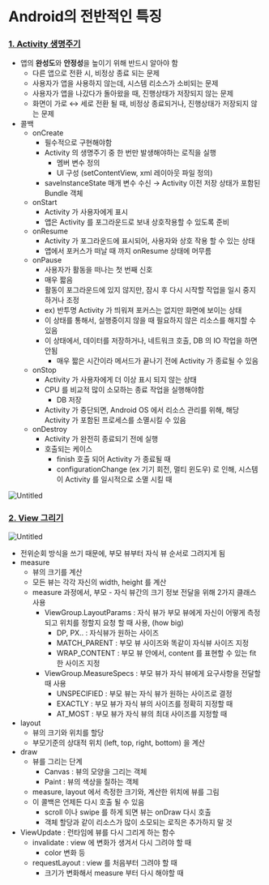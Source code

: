 # Android의 전반적인 특징

### [1. Activity 생명주기](https://developer.android.com/guide/components/activities/activity-lifecycle)
- 앱의 **완성도**와 **안정성**을 높이기 위해 반드시 알아야 함
    - 다른 앱으로 전환 시, 비정상 종료 되는 문제
    - 사용자가 앱을 사용하지 않는데, 시스템 리소스가 소비되는 문제
    - 사용자가 앱을 나갔다가 돌아왔을 때, 진행상태가 저장되지 않는 문제
    - 화면이 가로 ↔ 세로 전환 될 때, 비정상 종료되거나, 진행상태가 저장되지 않는 문제
- 콜백
    - onCreate
        - 필수적으로 구현해야함
        - Activity 의 생명주기 중 한 번만 발생해야하는 로직을 실행
            - 멤버 변수 정의
            - UI 구성 (setContentView, xml 레이아웃 파일 정의)
        - saveInstanceState 매개 변수 수신 → Activity 이전 저장 상태가 포함된 Bundle 객체
    - onStart
        - Activity 가 사용자에게 표시
        - 앱은 Activity 를 포그라운드로 보내 상호작용할 수 있도록 준비
    - onResume
        - Activity 가 포그라운드에 표시되어, 사용자와 상호 작용 할 수 있는 상태
        - 앱에서 포커스가 떠날 때 까지 onResume 상태에 머무름
    - onPause
        - 사용자가 활동을 떠나는 첫 번째 신호
        - 매우 짧음
        - 활동이 포그라운드에 있지 않지만, 잠시 후 다시 시작할 작업을 일시 중지 하거나 조정
        - ex) 반투명 Activity 가 띄워져 포커스는 없지만 화면에 보이는 상태
        - 이 상태를 통해서, 실행중이지 않을 때 필요하지 않은 리소스를 해지할 수 있음
        - 이 상태에서, 데이터를 저장하거나, 네트워크 호출, DB 의 IO 작업을 하면 안됨
            - 매우 짧은 시간이라 메서드가 끝나기 전에 Activity 가 종료될 수 있음
    - onStop
        - Activity 가 사용자에게 더 이상 표시 되지 않는 상태
        - CPU 를 비교적 많이 소모하는 종료 작업을 실행해야함
            - DB 저장
        - Activity 가 중단되면, Android OS 에서 리소스 관리를 위해, 해당 Activity 가 포함된 프로세스를 소멸시킬 수 있음
    - onDestroy
        - Activity 가 완전히 종료되기 전에 실행
        - 호출되는 케이스
            - finish 호출 되어 Activity 가 종료될 때
            - configurationChange (ex 기기 회전, 멀티 윈도우) 로 인해, 시스템이 Activity 를 일시적으로 소멸 시킬 때
        
![Untitled](https://user-images.githubusercontent.com/24618293/204137047-50113f27-3a2d-41c4-9eb9-fd6a8809ecdc.png)


### [2. View 그리기](https://developer.android.com/guide/topics/ui/how-android-draws)

![Untitled](https://user-images.githubusercontent.com/24618293/204136897-70a64a1d-54e5-4fd1-bef5-251492733a80.png)

- 전위순회 방식을 쓰기 때문에, 부모 뷰부터 자식 뷰 순서로 그려지게 됨
- measure
    - 뷰의 크기를 계산
    - 모든 뷰는 각각 자신의 width, height 를 계산
    - measure 과정에서, 부모 - 자식 뷰간의 크기 정보 전달을 위해 2가지 클래스 사용
        - ViewGroup.LayoutParams : 자식 뷰가 부모 뷰에게 자신이 어떻게 측정되고 위치를 정할지 요청 할 때 사용, (how big)
            - DP, PX.. : 자식뷰가 원하는 사이즈
            - MATCH_PARENT : 부모 뷰 사이즈와 똑같이 자식뷰 사이즈 지정
            - WRAP_CONTENT : 부모 뷰 안에서, content 를 표현할 수 있는 fit 한 사이즈 지정
        - ViewGroup.MeasureSpecs : 부모 뷰가 자식 뷰에게 요구사항을 전달할 때 사용
            - UNSPECIFIED : 부모 뷰는 자식 뷰가 원하는 사이즈로 결정
            - EXACTLY : 부모 뷰가 자식 뷰의 사이즈를 정확히 지정할 때
            - AT_MOST : 부모 뷰가 자식 뷰의 최대 사이즈를 지정할 때
- layout
    - 뷰의 크기와 위치를 할당
    - 부모기준의 상대적 위치 (left, top, right, bottom) 을 계산
- draw
    - 뷰를 그리는 단계
        - Canvas : 뷰의 모양을 그리는 객체
        - Paint : 뷰의 색상을 칠하는 객체
    - measure, layout 에서 측정한 크기와, 계산한 위치에 뷰를 그림
    - 이 콜백은 언제든 다시 호출 될 수 있음
        - scroll 이나 swipe 를 하게 되면 뷰는 onDraw 다시 호출
        - 객체 할당과 같이 리소스가 많이 소모되는 로직은 추가하지 말 것
- ViewUpdate : 런타임에 뷰를 다시 그리게 하는 함수
    - invalidate : view 에 변화가 생겨서 다시 그려야 할 때
        - color 변화 등
    - requestLayout : view 를 처음부터 그려야 할 때
        - 크기가 변화해서 measure 부터 다시 해야할 때